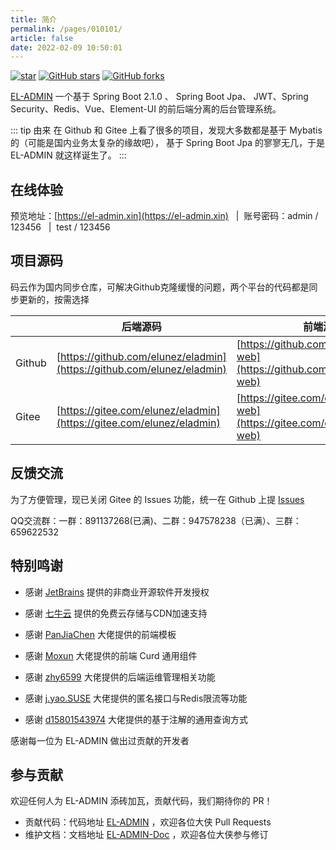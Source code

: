 ```yaml
---
title: 简介
permalink: /pages/010101/
article: false
date: 2022-02-09 10:50:01
---
```


[![star](https://gitee.com/elunez/eladmin/badge/star.svg?theme=white)](https://gitee.com/elunez/eladmin)
[![GitHub stars](https://img.shields.io/github/stars/elunez/eladmin.svg?style=social&label=Stars)](https://github.com/elunez/eladmin)
[![GitHub forks](https://img.shields.io/github/forks/elunez/eladmin.svg?style=social&label=Fork)](https://github.com/elunez/eladmin)

[EL-ADMIN](https://github.com/elunez/eladmin) 一个基于 Spring Boot 2.1.0 、 Spring Boot Jpa、 JWT、Spring Security、Redis、Vue、Element-UI 的前后端分离的后台管理系统。

::: tip 由来
在 Github 和 Gitee 上看了很多的项目，发现大多数都是基于 Mybatis 的（可能是国内业务太复杂的缘故吧）， 基于 Spring Boot Jpa 的寥寥无几，于是 EL-ADMIN 就这样诞生了。
:::

## 在线体验
预览地址：[https://el-admin.xin](https://el-admin.xin) &nbsp;&nbsp;|&nbsp;&nbsp;账号密码：admin / 123456 &nbsp;&nbsp;|&nbsp;&nbsp;test / 123456

## 项目源码

码云作为国内同步仓库，可解决Github克隆缓慢的问题，两个平台的代码都是同步更新的，按需选择

|     |   后端源码  |   前端源码  |
|---  |--- | --- |
|  Github  |  [https://github.com/elunez/eladmin](https://github.com/elunez/eladmin)   |  [https://github.com/elunez/eladmin-web](https://github.com/elunez/eladmin-web)  |
|  Gitee   |  [https://gitee.com/elunez/eladmin](https://gitee.com/elunez/eladmin)   | [https://gitee.com/elunez/eladmin-web](https://gitee.com/elunez/eladmin-web) |

## 反馈交流

为了方便管理，现已关闭 Gitee 的 Issues 功能，统一在 Github 上提 [Issues](https://github.com/elunez/eladmin/issues)

QQ交流群：一群：891137268(已满)、二群：947578238（已满）、三群：659622532

## 特别鸣谢

- 感谢 [JetBrains](https://www.jetbrains.com/) 提供的非商业开源软件开发授权

- 感谢 [七牛云](https://www.qiniu.com/) 提供的免费云存储与CDN加速支持

- 感谢 [PanJiaChen](https://github.com/PanJiaChen/vue-element-admin) 大佬提供的前端模板

- 感谢 [Moxun](https://github.com/moxun1639) 大佬提供的前端 Curd 通用组件

- 感谢 [zhy6599](https://gitee.com/zhy6599) 大佬提供的后端运维管理相关功能

- 感谢 [j.yao.SUSE](https://github.com/everhopingandwaiting) 大佬提供的匿名接口与Redis限流等功能

- 感谢 [d15801543974](https://github.com/d15801543974) 大佬提供的基于注解的通用查询方式

感谢每一位为 EL-ADMIN 做出过贡献的开发者

## 参与贡献

欢迎任何人为 EL-ADMIN 添砖加瓦，贡献代码，我们期待你的 PR！

- 贡献代码：代码地址 [EL-ADMIN](https://github.com/elunez/eladmin) ，欢迎各位大侠 Pull Requests
- 维护文档：文档地址 [EL-ADMIN-Doc](https://github.com/elunez/eladmin-doc) ，欢迎各位大侠参与修订
